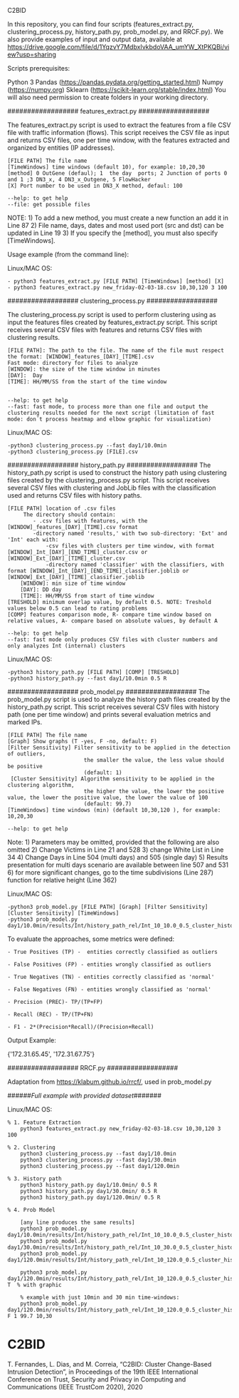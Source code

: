 C2BID

In this repository, you can find four scripts (features_extract.py, clustering_process.py, history_path.py, prob_model.py, and RRCF.py). We also provide examples of input and output data, available at https://drive.google.com/file/d/1YqzvY7MdbxIvkbdoVAA_umYW_XtPKQBi/view?usp=sharing

Scripts prerequisites:

Python 3
Pandas (https://pandas.pydata.org/getting_started.html)
Numpy (https://numpy.org)
Sklearn (https://scikit-learn.org/stable/index.html)
You will also need permission to create folders in your working directory.

################## features_extract.py ##################

The features_extract.py script is used to extract the features from a file CSV file with traffic information (flows). This script receives the CSV file as input and returns CSV files, one per time window, with the features extracted and organized by entities (IP addresses).


    [FILE PATH] The file name 
    [TimeWindows] time windows (default 10), for example: 10,20,30
    [method] 0 OutGene (defaul); 1  the day  ports; 2 Junction of ports 0 and 1 ;3 DN3_x, 4 DN3_x_Outgene, 5 FlowHacker
    [X] Port number to be used in DN3_X method, defaul: 100
    
    --help: to get help 
    --file: get possible files 

NOTE: 
	1) To add a new method, you must create a new function an add it in Line 87
	2) File name,  days, dates and most used port (src and dst) can be updated in Line 19
	3) If you specify the [method], you must also specify [TimeWindows].

Usage example (from the command line):

Linux/MAC OS:

	- python3 features_extract.py [FILE PATH] [TimeWindows] [method] [X]
	- python3 features_extract.py new_friday-02-03-18.csv 10,30,120 3 100


################## clustering_process.py ##################

The clustering_process.py script is used to perform clustering using as input the features files created by features_extract.py script. This script receives several CSV files with features and returns CSV files with clustering results.


    [FILE PATH]: The path to the file. The name of the file must respect the format: [WINDOW]_features_[DAY]_[TIME].csv
    Fast mode: directory for files to analyze 
    [WINDOW]: the size of the time window in minutes
    [DAY]:  Day
    [TIME]: HH/MM/SS from the start of the time window
    
   
    --help: to get help 
    --fast: fast mode, to process more than one file and output the clustering results needed for the next script (limitation of fast mode: don´t process heatmap and elbow graphic for visualization) 

Linux/MAC OS:

	-python3 clustering_process.py --fast day1/10.0min
	-python3 clustering_process.py [FILE].csv 
	


################## history_path.py ##################
The history_path.py script is used to construct the history path using clustering files created by the clustering_process.py script. This script receives several CSV files with clustering and JobLib files with the classification used  and returns CSV files with history paths.

    [FILE PATH] location of .csv files 
         The directory should contain:
            - .csv files with features, with the [WINDOW]_features_[DAY]_[TIME].csv format
            -directory named 'results,' with two sub-directory: 'Ext' and 'Int' each with:
                -csv files with clusters per time window, with format [WINDOW]_Int_[DAY]_[END_TIME]_cluster.csv or [WINDOW]_Ext_[DAY]_[TIME]_cluster.csv
                -directory named 'classifier' with the classifiers, with format [WINDOW]_Int_[DAY]_[END_TIME]_classifier.joblib or [WINDOW]_Ext_[DAY]_[TIME]_classifier.joblib    
        [WINDOW]: min size of time window 
        [DAY]: DD day
        [TIME]: HH/MM/SS from start of time window
    [TRESHOLD] minimum overlap value, by default 0.5. NOTE: Treshold values below 0.5 can lead to rating problems
    [COMP] features comparison mode, R- compare time window based on relative values, A- compare based on absolute values, by default A 
        
    --help: to get help 
    --fast: fast mode only produces CSV files with cluster numbers and only analyzes Int (internal) clusters

Linux/MAC OS:

	-python3 history_path.py [FILE PATH] [COMP] [TRESHOLD] 
	-python3 history_path.py --fast day1/10.0min 0.5 R



################## prob_model.py ##################
The prob_model.py script is used to analyze the history path files created by the history_path.py script. This script receives several CSV files with history path (one per time window) and prints several evaluation metrics and marked IPs.

    
    [FILE PATH] The file name 
    [Graph] Show graphs (T -yes, F -no, default: F)
    [Filter Sensitivity] Filter sensitivity to be applied in the detection of outliers, 
                            the smaller the value, the less value should be positive
                            (default: 1)
     [Cluster Sensitivity] Algorithm sensitivity to be applied in the clustering algorithm, 
                            the higher the value, the lower the positive value, the lower the positive value, the lower the value of 100
                            (default: 99.7)
    [TimeWindows] time windows (min) (default 10,30,120 ), for example: 10,20,30

    --help: to get help

Note:
	1) Parameters may be omitted, provided that the following are also omitted
	2) Change Victims in Line 21 and 528
	3) change White List in Line 34
	4) Change Days in Line 504 (multi days) and 505 (single day)
	5) Results presentation for multi days scenario are available between line 507 and 531
	6) for more significant changes, go to the time subdivisions (Line 287) function for relative height (Line 362)

Linux/MAC OS:

	-python3 prob_model.py [FILE PATH] [Graph] [Filter Sensitivity] [Cluster Sensitivity] [TimeWindows]   
	-python3 prob_model.py day1/10.0min/results/Int/history_path_rel/Int_10_10.0_0.5_cluster_history_path.csv

To evaluate the approaches, some metrics were defined:

	- True Positives (TP) -  entities correctly classified as outliers

	- False Positives (FP) - entities wrongly classified as outliers

	- True Negatives (TN) - entities correctly classified as 'normal'

	- False Negatives (FN) - entities wrongly classified as 'normal'

	- Precision (PREC)- TP/(TP+FP)

	- Recall (REC) - TP/(TP+FN)

	- F1 - 2*(Precision*Recall)/(Precision+Recall)

Output Example:

{'172.31.65.45', '172.31.67.75'}

################## RRCF.py ##################

Adaptation from https://klabum.github.io/rrcf/, used in prob_model.py


######_Full example with provided dataset_#######

Linux/MAC OS:

	% 1. Feature Extraction
		python3 features_extract.py new_friday-02-03-18.csv 10,30,120 3 100 
	
	% 2. Clustering
		python3 clustering_process.py --fast day1/10.0min
		python3 clustering_process.py --fast day1/30.0min
		python3 clustering_process.py --fast day1/120.0min
	
	% 3. History path
		python3 history_path.py day1/10.0min/ 0.5 R
		python3 history_path.py day1/30.0min/ 0.5 R
		python3 history_path.py day1/120.0min/ 0.5 R
	
	% 4. Prob Model 
		
		[any line produces the same results]
  	  	python3 prob_model.py day1/10.0min/results/Int/history_path_rel/Int_10_10.0_0.5_cluster_history_path.csv
  	  	python3 prob_model.py day1/30.0min/results/Int/history_path_rel/Int_10_30.0_0.5_cluster_history_path.csv
  	  	python3 prob_model.py day1/120.0min/results/Int/history_path_rel/Int_10_120.0_0.5_cluster_history_path.csv
  	  	
		python3 prob_model.py day1/120.0min/results/Int/history_path_rel/Int_10_120.0_0.5_cluster_history_path.csv T  % with graphic
	
		% example with just 10min and 30 min time-windows:
  	  	python3 prob_model.py day1/120.0min/results/Int/history_path_rel/Int_10_120.0_0.5_cluster_history_path.csv F 1 99.7 10,30 



# C2BID
T. Fernandes, L. Dias, and M. Correia, “C2BID: Cluster Change-Based Intrusion Detection”, in Proceedings of the 19th IEEE International Conference on Trust, Security and Privacy in Computing and Communications (IEEE TrustCom 2020), 2020 

